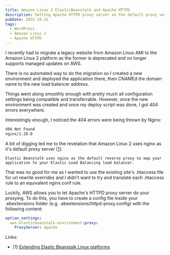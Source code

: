 ```yaml
---
title: Amazon Linux 2 ElasticBeanstalk and Apache HTTPD
description: Setting Apache HTTPD proxy server as the default proxy server on EB instances
pubDate: 2022-10-31
tags:
  - WordPress
  - Amazon Linux 2
  - Apache HTTPD
---
```


I recently had to migrate a legacy website from Amazon Linux AMI to the Amazon Linux 2 platform as the former is deprecated and no longer supports managed updates on AWS.

There is no automated way to do the migration so I created a new environment and deployed the application there, then CNAMEd the domain name to the new load balancer address.

Things went along smoothly enough with pretty much all configuration settings being compatible and transferrable. However, once the new environment was created and once my deploy script was done, I got 404 errors everywhere.

Interestingly enough, I noticed the 404 errors were being thrown by Nginx:

```html
404 Not Found
nginx/1.20.0
```

A bit of digging led me to the revelation that Amazon Linux 2 uses nginx as it's default proxy server [<a href="https://docs.aws.amazon.com/elasticbeanstalk/latest/dg/platforms-linux-extend.html">1</a>]:

```markup
Elastic Beanstalk uses nginx as the default reverse proxy to map your application to your Elastic Load Balancing load balancer.
```

That was no good for me as I wanted to use the existing site's .htaccess file for url rewrite overrides and I didn't want to try and translate each .htaccess rule to an equivalent nginx.conf rule.

Luckily, AWS allows you to let Apache's HTTPD proxy server do your proxying. To do this, you have to create a config file inside your .ebextensions folder (e.g. .ebextensions/httpd-proxy.config) with the following content:

```yml
option_settings:
  aws:elasticbeanstalk:environment:proxy:
    ProxyServer: apache
```

Links:

- [1] <a id="link-1" href="https://docs.aws.amazon.com/elasticbeanstalk/latest/dg/platforms-linux-extend.html">Extending Elastic Beanstalk Linux platforms</a>



